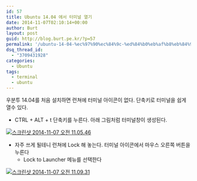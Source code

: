 ```yaml
---
id: 57
title: Ubuntu 14.04 에서 터미널 열기
date: 2014-11-07T02:10:14+00:00
author: Burt
layout: post
guid: http://blog.burt.pe.kr/?p=57
permalink: '/ubuntu-14-04-%ec%97%90%ec%84%9c-%ed%84%b0%eb%af%b8%eb%84%90-%ec%97%b4%ea%b8%b0/'
dsq_thread_id:
  - "3709431928"
categories:
  - Ubuntu
tags:
  - terminal
  - ubuntu
---
```

우분투 14.04를 처음 설치하면 런쳐에 터미널 아이콘이 없다. 단축키로 터미널을 쉽게 열수 있다.

  * CTRL + ALT + t 단축키를 누른다. 아래 그림처럼 터미널창이 생성된다.

[<img class="size-medium wp-image-58 aligncenter" src="http://i2.wp.com/blog.burt.pe.kr/wp-content/uploads/2014/11/스크린샷-2014-11-07-오전-11.05.46-300x191.png?resize=300%2C191" alt="스크린샷 2014-11-07 오전 11.05.46" srcset="http://i1.wp.com/burt.pe.kr/wp-content/uploads/2014/11/스크린샷-2014-11-07-오전-11.05.46.png?resize=300%2C191 300w, http://i1.wp.com/burt.pe.kr/wp-content/uploads/2014/11/스크린샷-2014-11-07-오전-11.05.46.png?w=724 724w" sizes="(max-width: 300px) 100vw, 300px" data-recalc-dims="1" />](http://i0.wp.com/blog.burt.pe.kr/wp-content/uploads/2014/11/스크린샷-2014-11-07-오전-11.05.46.png)

  * 자주 쓰게 될테니 런쳐에 Lock 해 놓는다. 터미널 아이콘에서 마우스 오른쪽 버튼을 누른다 
      * Lock to Launcher 메뉴를 선택한다

[<img class="size-full wp-image-59 aligncenter" src="http://i2.wp.com/blog.burt.pe.kr/wp-content/uploads/2014/11/스크린샷-2014-11-07-오전-11.09.31.png?resize=245%2C167" alt="스크린샷 2014-11-07 오전 11.09.31" data-recalc-dims="1" />](http://i2.wp.com/blog.burt.pe.kr/wp-content/uploads/2014/11/스크린샷-2014-11-07-오전-11.09.31.png)